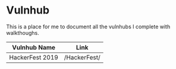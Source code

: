 # Vulnhub

This is a place for me to document all the vulnhubs I complete with walkthoughs.


Vulnhub Name     |    Link
-----------------|---------------------
HackerFest 2019  |  /HackerFest/
